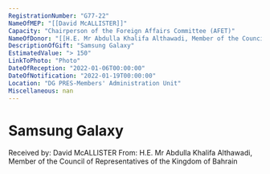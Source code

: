 ```yaml
---
RegistrationNumber: "G77-22"
NameOfMEP: "[[David McALLISTER]]"
Capacity: "Chairperson of the Foreign Affairs Committee (AFET)"
NameOfDonor: "[[H.E. Mr Abdulla Khalifa Althawadi, Member of the Council of Representatives of the Kingdom of Bahrain]]"
DescriptionOfGift: "Samsung Galaxy"
EstimatedValue: "> 150"
LinkToPhoto: "Photo"
DateOfReception: "2022-01-06T00:00:00"
DateOfNotification: "2022-01-19T00:00:00"
Location: "DG PRES-Members' Administration Unit"
Miscellaneous: nan
---
```


# Samsung Galaxy

Received by: David McALLISTER
From: H.E. Mr Abdulla Khalifa Althawadi, Member of the Council of Representatives of the Kingdom of Bahrain

